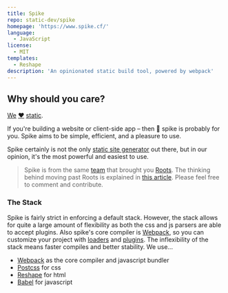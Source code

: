 ```yaml
---
title: Spike
repo: static-dev/spike
homepage: 'https://www.spike.cf/'
language:
  - JavaScript
license:
  - MIT
templates:
  - Reshape
description: 'An opinionated static build tool, powered by webpack'
---
```


## Why should you care?

[We](https://github.com/carrot) [❤](http://giphy.com/gifs/steve-carell-cute-the-office-Yb8ebQV8Ua2Y0/tile) [static](https://www.smashingmagazine.com/2015/11/modern-static-website-generators-next-big-thing/).

If you're building a website or client-side app – then :cactus: spike is probably for you. Spike aims to be simple, efficient, and a pleasure to use.

Spike certainly is not the only [static site generator](https://www.staticgen.com/) out there, but in our opinion, it's the most powerful and easiest to use.

> Spike is from the same [team](https://github.com/carrot) that brought you [Roots](http://roots.cx). The thinking behind moving past Roots is explained in [this article](https://medium.com/@jescalan/eaa10c75eb22). Please feel free to comment and contribute.

### The Stack

Spike is fairly strict in enforcing a default stack. However, the stack allows for quite a large amount of flexibility as both the css and js parsers are able to accept plugins. Also spike's core compiler is [Webpack](https://github.com/webpack/webpack), so you can customize your project with [loaders](https://webpack.github.io/docs/loaders.html) and [plugins](https://webpack.github.io/docs/plugins.html). The inflexibility of the stack means faster compiles and better stability. We use...

- [Webpack](https://webpack.github.io/) as the core compiler and javascript bundler
- [Postcss](http://postcss.org/) for css
- [Reshape](https://github.com/reshape/reshape) for html
- [Babel](http://babeljs.io/) for javascript
